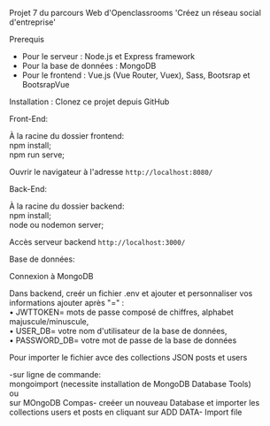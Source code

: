 Projet 7 du parcours Web d'Openclassrooms 'Créez un réseau social d'entreprise'

Prerequis

- Pour le serveur : Node.js et Express framework
- Pour la base de données : MongoDB
- Pour le frontend : Vue.js (Vue Router, Vuex), Sass, Bootsrap et BootsrapVue

Installation :
Clonez ce projet depuis GitHub

Front-End:

À la racine du dossier frontend:  
npm install;  
npm run serve;

Ouvrir le navigateur à l'adresse `http://localhost:8080/`

Back-End:

À la racine du dossier backend:  
npm install;  
node ou nodemon server;

Accès serveur backend `http://localhost:3000/`

Base de données:

Connexion à MongoDB

Dans backend, creér un fichier .env et ajouter et personnaliser vos informations ajouter après "=" :  
• JWTTOKEN= mots de passe composé de chiffres, alphabet majuscule/minuscule,  
• USER_DB= votre nom d'utilisateur de la base de données,  
• PASSWORD_DB= votre mot de passe de la base de données

Pour importer le fichier avce des collections JSON posts et users

-sur ligne de commande:  
mongoimport (necessite installation de MongoDB Database Tools)  
ou  
sur MOngoDB Compas- creéer un nouveau Database et importer les collections users et posts en cliquant sur ADD DATA- Import file
